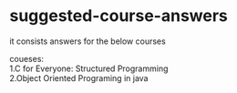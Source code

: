 # suggested-course-answers
it consists answers for the below courses </br>

coueses:</br>
1.C for Everyone: Structured Programming</br>
2.Object Oriented Programing in java</br>
